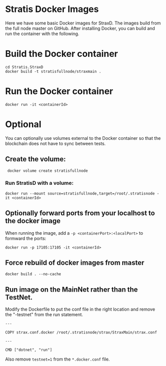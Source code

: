# Stratis Docker Images

Here we have some basic Docker images for StraxD. The images build from the full node master on GitHub. After installing Docker, you can build and run the container with the following. 

# Build the Docker container 

```
cd Stratis.StraxD
docker build -t stratisfullnode/straxmain . 
```

# Run the Docker container
```
docker run -it <containerId>
```

# Optional

You can optionally use volumes external to the Docker container so that the blockchain does not have to sync between tests. 

## Create the volume:

```
 docker volume create stratisfullnode
```

### Run StratisD with a volume:
```
docker run --mount source=stratisfullnode,target=/root/.stratisnode -it <containerId>
```

## Optionally forward ports from your localhost to the docker image

When running the image, add a `-p <containerPort>:<localPort>` to formward the ports:

```
docker run -p 17105:17105 -it <containerId>
```

## Force rebuild of docker images from master
```
docker build . --no-cache 
```

## Run image on the MainNet rather than the TestNet. 

Modify the Dockerfile to put the conf file in the right location and remove the "-testnet" from the run statement. 

``` 
---

COPY strax.conf.docker /root/.stratisnode/strax/StraxMain/strax.conf

--- 

CMD ["dotnet", "run"]

``` 

Also remove `testnet=1` from the `*.docker.conf` file.

